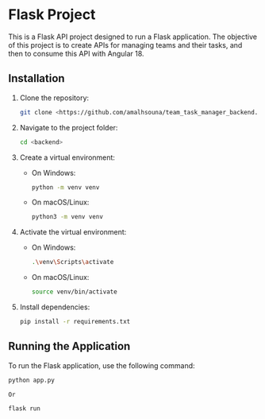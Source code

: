 # Flask Project

This is a Flask API project designed to run a Flask application. The objective of this project is to create APIs for managing teams and their tasks, and then to consume this API with Angular 18.

## Installation

1. Clone the repository:
    ```bash
    git clone <https://github.com/amalhsouna/team_task_manager_backend.git>
    ```

2. Navigate to the project folder:
    ```bash
    cd <backend>
    ```

3. Create a virtual environment:
    - On Windows:
      ```bash
      python -m venv venv
      ```
    - On macOS/Linux:
      ```bash
      python3 -m venv venv
      ```

4. Activate the virtual environment:
    - On Windows:
      ```bash
      .\venv\Scripts\activate
      ```
    - On macOS/Linux:
      ```bash
      source venv/bin/activate
      ```

5. Install dependencies:
    ```bash
    pip install -r requirements.txt
    ```

## Running the Application

To run the Flask application, use the following command:

```bash
python app.py

Or

flask run 
